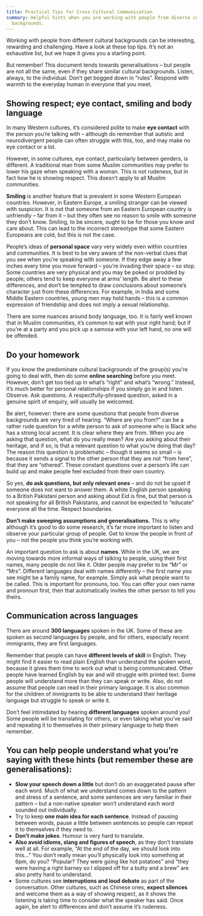 ```yaml
---
title: Practical Tips for Cross-Cultural Communication
summary: Helpful hints when you are working with people from diverse cultural
  backgrounds.
---
```



Working with people from different cultural backgrounds can be interesting, rewarding and challenging. Have a look at these top tips. It’s not an exhaustive list, but we hope it gives you a starting point.


But remember! This document tends towards generalisations – but people are not all the same, even if they share similar cultural backgrounds. Listen, always, to the individual. Don’t get bogged down in “rules”. Respond with warmth to the everyday human in everyone that you meet.



## Showing respect; eye contact, smiling and body language



In many Western cultures, it’s considered polite to make **eye contact** with the person you’re talking with – although do remember that autistic and neurodivergent people can often struggle with this, too, and may make no eye contact or a lot. 


However, in some cultures, eye contact, particularly between genders, is different. A traditional man from some Muslim communities may prefer to lower his gaze when speaking with a woman. This is not rudeness, but in fact how he is showing respect. This doesn’t apply to all Muslim communities.


**Smiling** is another feature that is prevalent in some Western European countries. However, in Eastern Europe, a smiling stranger can be viewed with suspicion. It is not that someone from an Eastern European country is unfriendly – far from it – but they often see no reason to smile with someone they don’t know. Smiling, to be sincere, ought to be for those you know and care about. This can lead to the incorrect stereotype that some Eastern Europeans are cold, but this is not the case.


People’s ideas of **personal space** vary very widely even within countries and communities. It is best to be very aware of the non-verbal clues that you see when you’re speaking with someone. If they edge away a few inches every time you move forward – you’re invading their space – so stop. Some countries are very physical and you may be poked or prodded by people; others tend to keep everyone at arms’ length. Be alert to these differences, and don’t be tempted to draw conclusions about someone’s character just from these differences. For example, in India and some Middle Eastern countries, young men may hold hands – this is a common expression of friendship and does not imply a sexual relationship.


There are some nuances around body language, too. It is fairly well known that in Muslim communities, it’s common to eat with your right hand; but if you’re at a party and you pick up a samosa with your left hand, no one will be offended. 



## Do your homework



If you know the predominate cultural backgrounds of the group(s) you’re going to deal with, then do some **online searching** before you meet. However, don’t get too tied up in what’s “right” and what’s “wrong.” Instead, it’s much better for personal relationships if you simply go in and listen. Observe. Ask questions. A respectfully-phrased question, asked in a genuine spirit of enquiry, will usually be welcomed. 


Be alert, however: there are some questions that people from diverse backgrounds are very tired of hearing. “Where are you from?” can be a rather rude question for a white person to ask of someone who is Black who has a strong local accent. It is clear where they are from. When you are asking that question, what do you really mean? Are you asking about their heritage, and if so, is that a relevant question to what you’re doing that day? The reason this question is problematic – though it seems so small – is because it sends a signal to the other person that they are not “from here”, that they are “othered”. These constant questions over a person’s life can build up and make people feel excluded from their own country. 


So yes, **do ask questions, but only relevant ones** – and do not be upset if someone does not want to answer them. A white English person speaking to a British Pakistani person and asking about Eid is fine, but that person is not speaking for all British Pakistanis, and cannot be expected to “educate” everyone all the time. Respect boundaries.


**Don’t make sweeping assumptions and generalisations.** This is why although it’s good to do some research, it’s far more important to listen and observe your particular group of people. Get to know the people in front of you – not the people you think you’re working with.


An important question to ask is about **names**. While in the UK, we are moving towards more informal ways of talking to people, using their first names, many people do not like it. Older people may prefer to be “Mr” or “Mrs”. Different languages deal with names differently – the first name you see might be a family name, for example. Simply ask what people want to be called. This is important for pronouns, too. You can offer your own name and pronoun first, then that automatically invites the other person to tell you theirs.



## Communication across languages



There are around **300 languages** spoken in the UK. Some of these are spoken as second languages by people, and for others, especially recent immigrants, they are first languages.


Remember that people can have **different levels of skill** in English. They might find it easier to read plain English than understand the spoken word, because it gives them time to work out what is being communicated. Other people have learned English by ear and will struggle with printed text. Some people will understand more than they can speak or write. Also, do not assume that people can read in their primary language. It is also common for the children of immigrants to be able to understand their heritage language but struggle to speak or write it.


Don’t feel intimidated by hearing **different languages** spoken around you! Some people will be translating for others, or even taking what you’ve said and repeating it to themselves in their primary language to help them remember. 



## You can help people understand what you’re saying with these hints (but remember these are generalisations):



* **Slow your speech down a little** but don’t do an exaggerated pause after each word. Much of what we understand comes down to the pattern and stress of a sentence, and some sentences are very familiar in their pattern – but a non-native speaker won’t understand each word sounded out individually.
* Try to keep **one main idea for each sentence**. Instead of pausing between words, pause a little between sentences so people can repeat it to themselves if they need to.
* **Don’t make jokes**. Humour is very hard to translate. 
* **Also avoid idioms, slang and figures of speech**, as they don’t translate well at all. For example, “At the end of the day, we should look into this…” You don’t really mean you’ll physically look into something at 6pm, do you? “Popular? They were going like hot potatoes” and “they were having a right barney so I slipped off for a butty and a brew” are also pretty hard to understand.
* Some cultures see **interruptions and loud debate** as part of the conversation. Other cultures, such as Chinese ones, **expect silences** and welcome them as a way of showing respect, as it shows the listening is taking time to consider what the speaker has said. Once again, be alert to differences and don’t assume it’s rudeness.
